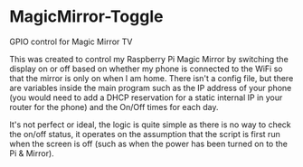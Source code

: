 # MagicMirror-Toggle
GPIO control for Magic Mirror TV

This was created to control my Raspberry Pi Magic Mirror by switching the display on or off based on whether my phone is connected to the WiFi so that the mirror is only on when I am home.
There isn't a config file, but there are variables inside the main program such as the IP address of your phone (you would need to add a DHCP reservation for a static internal IP in your router for the phone) and the On/Off times for each day.

It's not perfect or ideal, the logic is quite simple as there is no way to check the on/off status, it operates on the assumption that the script is first run when the screen is off (such as when the power has been turned on to the Pi & Mirror).
